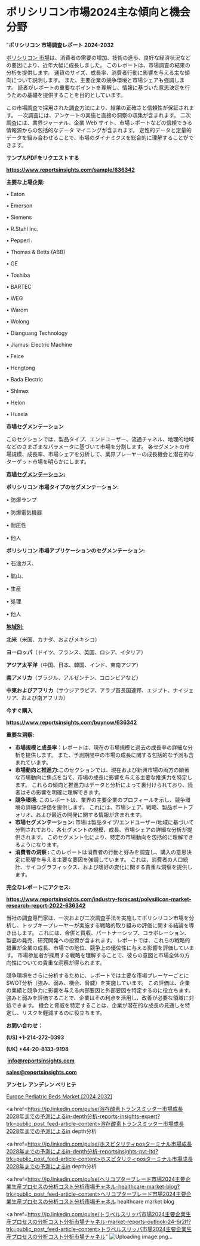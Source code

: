 # ポリシリコン市場2024主な傾向と機会分野

"<strong>ポリシリコン 市場調査レポート 2024-2032</strong>

<a href=https://www.reportsinsights.com/sample/636342>ポリシリコン 市場</a>は、消費者の需要の増加、技術の進歩、良好な経済状況などの要因により、近年大幅に成長しました。 このレポートは、市場調査の結果の分析を提供します。 通貨のサイズ、成長率、消費者行動に影響を与える主な傾向について説明します。 また、主要企業の競争環境と市場シェアも強調します。 読者がレポートの重要なポイントを理解し、情報に基づいた意思決定を行うための基礎を提供することを目的としています。

この市場調査で採用された調査方法により、結果の正確さと信頼性が保証されます。 一次調査には、アンケートの実施と直接の洞察の収集が含まれます。 二次調査には、業界ジャーナル、企業 Web サイト、市場レポートなどの信頼できる情報源からの包括的なデータ マイニングが含まれます。 定性的データと定量的データを組み合わせることで、市場のダイナミクスを総合的に理解することができます。

<strong><b>サンプルPDFをリクエストする</b></strong>

<a href=https://www.reportsinsights.com/sample/636342><strong><u>https://www.reportsinsights.com/sample/636342</u></strong></a>

<strong>主要な上場企業:</strong>

• Eaton

• Emerson

• Siemens

• R.Stahl Inc.

• Pepperlᛧ

• Thomas & Betts (ABB)

• GE

• Toshiba

• BARTEC

• WEG

• Warom

• Wolong

• Dianguang Technology

• Jiamusi Electric Machine

• Feice

• Hengtong

• Bada Electric

• Shlmex

• Helon

• Huaxia

<strong>市場セグメンテーション</strong>

このセクションでは、製品タイプ、エンドユーザー、流通チャネル、地理的地域などのさまざまなパラメータに基づいて市場を分割します。 各セグメントの市場規模、成長率、市場シェアを分析して、業界プレーヤーの成長機会と潜在的なターゲット市場を明らかにします。

<strong><u>市場セグメンテーション</u></strong><strong><u>:</u></strong>

<strong>ポリシリコン 市場タイプのセグメンテーション:</strong>

• 防爆ランプ

• 防爆電気機器

• 耐圧性

• 他人

<strong>ポリシリコン 市場アプリケーションのセグメンテーション:</strong>

• 石油ガス、

• 鉱山、

• 生産

• 処理

• 他人

<strong><u>地域別</u></strong><strong><u>:</u></strong>

<strong>北米</strong>（米国、カナダ、およびメキシコ）

<strong>ヨーロッパ</strong>（ドイツ、フランス、英国、ロシア、イタリア）

<strong>アジア太平洋</strong>（中国、日本、韓国、インド、東南アジア）

<strong>南アメリカ</strong>（ブラジル、アルゼンチン、コロンビアなど）

<strong>中東およびアフリカ</strong>（サウジアラビア、アラブ首長国連邦、エジプト、ナイジェリア、および南アフリカ）

<strong>今すぐ購入</strong>

<a href=https://www.reportsinsights.com/buynow/636342><strong><u>https://www.reportsinsights.com/buynow/636342</u></strong></a>

<strong>重要な洞察:</strong>
<ul>
  <li><strong>市場規模と成長率：</strong>レポートは、現在の市場規模と過去の成長率の詳細な分析を提供します。 また、予測期間中の市場の成長に関する包括的な予測も含まれています。</li>
  <li><strong>市場動向と推進力:</strong>このセクションでは、現在および新興市場の両方の顕著な市場動向に焦点を当て、市場の成長に影響を与える主要な推進力を特定します。 これらの傾向と推進力はデータと分析によって裏付けられており、読者はその影響を明確に理解できます。</li>
  <li><strong>競争環境</strong>: このレポートは、業界の主要企業のプロフィールを示し、競争環境の詳細な評価を提供します。 これには、市場シェア、戦略、製品ポートフォリオ、および最近の開発に関する情報が含まれます。</li>
  <li><strong>市場セグメンテーション: </strong>市場は製品タイプ/エンドユーザー/地域に基づいて分割されており、各セグメントの規模、成長、市場シェアの詳細な分析が提供されます。 このセグメント化により、特定の市場動向を包括的に理解できるようになります。</li>
  <li><strong>消費者の洞察 : </strong>このレポートは消費者の行動と好みを調査し、購入の意思決定に影響を与える主要な要因を強調しています。 これは、消費者の人口統計、サイコグラフィックス、および嗜好の変化に関する貴重な洞察を提供します。</li>
</ul>
<strong>完全なレポートにアクセス:</strong>

<a href=https://www.reportsinsights.com/industry-forecast/polysilicon-market-research-report-2022-636342><strong><u><b>https://www.reportsinsights.com/industry-forecast/polysilicon-market-research-report-2022-636342</b></u></strong></a>

当社の調査専門家は、一次および二次調査手法を実施してポリシリコン市場を分析し、トップキープレーヤーが実施する戦略的取り組みの評価に関する結論を導き出します。 これには、合併と買収、パートナーシップ、コラボレーション、製品の発売、研究開発への投資が含まれます。 レポートでは、これらの戦略的措置が企業の成長、市場での地位、競争上の優位性に与える影響を評価しています。 市場参加者が採用する戦略を理解することで、彼らの意図と市場全体の方向性についての貴重な洞察が得られます。

競争環境をさらに分析するために、レポートでは主要な市場プレーヤーごとにSWOT分析（強み、弱み、機会、脅威）を実施しています。 この評価は、企業の業績と競争力に影響を与える内部要因と外部要因を特定するのに役立ちます。 強みと弱みを評価することで、企業はその利点を活用し、改善が必要な領域に対処できます。 機会と脅威を特定することは、企業が潜在的な成長の見通しを特定し、リスクを軽減するのに役立ちます。

<strong>お問い合わせ：</strong>

<strong>(US) +1-214-272-0393</strong>

<strong>(UK) +44-20-8133-9198</strong>

<strong> </strong><a href=info@reportsinsights.com><strong><u>info@reportsinsights.com</u></strong></a>

<a href=sales@reportsinsights.com><strong><u>sales@reportsinsights.com</u></strong></a>

<strong>アンセレ アンデレン ベリヒテ</strong>

<a href=https://www.linkedin.com/pulse/europe-pediatric-beds-market-latest-trends-forecasts-7tzxf/>Europe Pediatric Beds Market [2024 2032]</a>

<a href=https://jp.linkedin.com/pulse/溶存酸素トランスミッター市場成長2028年までの予測によるin-depth分析-reports-insights-expert?trk=public_post_feed-article-content>溶存酸素トランスミッター市場成長2028年までの予測によるin depth分析</a>

<a href=https://jp.linkedin.com/pulse/ホスピタリティposターミナル市場成長2028年までの予測によるin-depth分析-reportsinsights-pvt-ltd?trk=public_post_feed-article-content>ホスピタリティposターミナル市場成長2028年までの予測によるin depth分析</a>

<a href=https://jp.linkedin.com/pulse/ヘリコプターブレード市場2024主要企業生産プロセスの分析コスト分析市場チャネル-healthcare-market-blog?trk=public_post_feed-article-content>ヘリコプターブレード市場2024主要企業生産プロセスの分析コスト分析市場チャネル healthcare market blog</a>

<a href=https://jp.linkedin.com/pulse/トラベルスリッパ市場2024主要企業生産プロセスの分析コスト分析市場チャネル-market-reports-outlook-24-6r2lf?trk=public_post_feed-article-content>トラベルスリッパ市場2024主要企業生産プロセスの分析コスト分析市場チャネル</a>"
![Uploading image.png…]()
